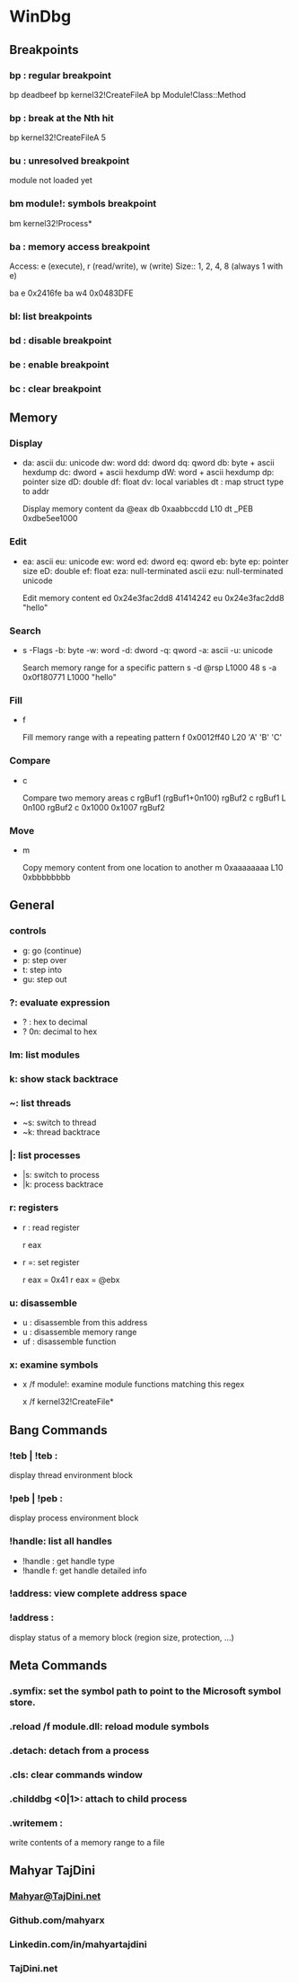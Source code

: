 # WinDbg

## Breakpoints

### bp <Addr>: regular breakpoint

bp deadbeef
bp kernel32!CreateFileA
bp Module!Class::Method

### bp <Addr> <Num>: break at the Nth hit

bp kernel32!CreateFileA 5

### bu <Addr>: unresolved breakpoint

module not loaded yet

### bm module!<Regex>: symbols breakpoint

bm kernel32!Process*

### ba <Access> <Size> <Addr>: memory access breakpoint

Access: e (execute), r (read/write), w (write)
Size:: 1, 2, 4, 8 (always 1 with e)

ba e 0x2416fe
ba w4 0x0483DFE

### bl: list breakpoints

### bd <Breakpoints>: disable breakpoint

### be  <Breakpoints>: enable breakpoint

### bc  <Breakpoints>: clear breakpoint

## Memory

### Display

- da: ascii
du: unicode
dw: word
dd: dword
dq: qword
db: byte + ascii hexdump
dc: dword + ascii hexdump
dW: word + ascii hexdump
dp: pointer size
dD: double
df: float
dv: local variables
dt <Type> <Addr>: map struct type to addr

  Display memory content
  da @eax
  db 0xaabbccdd L10
  dt _PEB 0xdbe5ee1000
  
### Edit

- ea: ascii
eu: unicode
ew: word
ed: dword
eq: qword
eb: byte
ep: pointer size
eD: double
ef: float
eza: null-terminated ascii
ezu: null-terminated unicode

  Edit memory content
  ed 0x24e3fac2dd8 41414242
  eu 0x24e3fac2dd8 "hello"
  
### Search

- s -Flags <Range> <Pattern>
-b: byte
-w: word
-d: dword
-q: qword
-a: ascii
-u: unicode

  Search memory range for a specific pattern
  s -d @rsp L1000 48
  s -a 0x0f180771 L1000 "hello" 
  
### Fill

- f <Range> <Pattern>

  Fill memory range with a repeating pattern
  f 0x0012ff40 L20 'A' 'B' 'C'
  
### Compare

- c <Range> <Addr>

  Compare two memory areas
  c rgBuf1 (rgBuf1+0n100) rgBuf2
  c rgBuf1 L 0n100 rgBuf2
  c 0x1000 0x1007 rgBuf2
  
### Move

- m <Range> <Addr>

  Copy memory content from one location to another
  m 0xaaaaaaaa L10 0xbbbbbbbb
  
## General

### controls

- g: go (continue)
- p: step over
- t: step into
- gu: step out

### ?: evaluate expression

- ? <Num>: hex to decimal
- ? 0n<Num>: decimal to hex

### lm: list modules

### k: show stack backtrace

### ~: list threads

- ~<Num>s: switch to thread
- ~<Num>k: thread backtrace

### |: list processes

- |<Num>s: switch to process
- |<Num>k: process backtrace

### r: registers

- r <Reg>: read register

  r eax
  
- r <Reg>=<Val>: set register

  r eax = 0x41
  r eax = @ebx
  
### u: disassemble

- u <Addr>: disassemble from this address
- u <Range>: disassemble memory range
- uf <Addr>: disassemble function

### x: examine symbols

- x /f module!<Regex>: examine module functions matching this regex

  x /f kernel32!CreateFile*
  
## Bang Commands

### !teb | !teb <Addr>:
display thread environment block

### !peb | !peb <Addr>: 
display process environment block

### !handle: list all handles

- !handle <Val>: get handle type
- !handle <Val> f: get handle detailed info

### !address: view complete address space

### !address <Addr>: 
display status of a memory block 
(region size, protection, ...)

## Meta Commands

### .symfix: set the symbol path to point to the Microsoft symbol store.

### .reload /f module.dll: reload module symbols

### .detach: detach from a process

### .cls: clear commands window

### .childdbg <0|1>: attach to child process

### .writemem <FileName> <Range>: 
write contents of a memory range to a file

## Mahyar TajDini

### Mahyar@TajDini.net

### Github.com/mahyarx

### Linkedin.com/in/mahyartajdini

### TajDini.net

